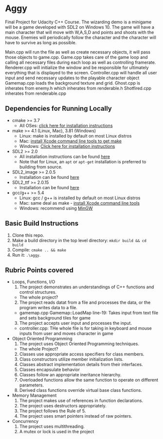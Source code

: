 # Aggy
 Final Project for Udacity C++ Course. The wizarding demo is a minigame will be a game developed with SDL2 on Windows 10.
 The game will have a main character that will move with W,A,S,D and points and shoots with the mouse.
 Enemies will periodically follow the character and the character will have to survive as long as possible.

 Main.cpp will run the file as well as create necessary objects, it will pass those objects to game.cpp.
 Game.cpp takes care of the game loop and calling all necessary files during each loop as well as controlling framerate.
 Renderer.cpp will initialize the window and be responsible for ultimately everything that is displayed to the screen.
 Controller.cpp will handle all user input and send necessary updates to the playable character object
 Gamemap.cpp loads the background texture and grid.
 Ghost.cpp is inherates from enemy.h which inherates from renderable.h
 Shotfired.cpp inherates from renderable.cpp


## Dependencies for Running Locally
* cmake >= 3.7
  * All OSes: [click here for installation instructions](https://cmake.org/install/)
* make >= 4.1 (Linux, Mac), 3.81 (Windows)
  * Linux: make is installed by default on most Linux distros
  * Mac: [install Xcode command line tools to get make](https://developer.apple.com/xcode/features/)
  * Windows: [Click here for installation instructions](http://gnuwin32.sourceforge.net/packages/make.htm)
* SDL2 >= 2.0
  * All installation instructions can be found [here](https://wiki.libsdl.org/Installation)
  * Note that for Linux, an `apt` or `apt-get` installation is preferred to building from source.
* SDL2_image >= 2.0.5
  * Installation can be found [here](https://www.libsdl.org/projects/SDL_image/)
* SDL2_ttf >= 2.0.15
  * Installation can be found [here](https://www.libsdl.org/projects/SDL_ttf/)
* gcc/g++ >= 5.4
  * Linux: gcc / g++ is installed by default on most Linux distros
  * Mac: same deal as make - [install Xcode command line tools](https://developer.apple.com/xcode/features/)
  * Windows: recommend using [MinGW](http://www.mingw.org/)

## Basic Build Instructions

1. Clone this repo.
2. Make a build directory in the top level directory: `mkdir build && cd build`
3. Compile: `cmake .. && make`
4. Run it: `.\aggy`.

## Rubric Points covered

* Loops, Functions, I/O
  1. The project demonstrates an understandings of C++ functions and control structures.
    - The whole project?
  2. The project reads datat from a file and processes the data, or the program writes data to a file.
    - gamemap.cpp Gamemap::LoadMap line-19: Takes input from text file and sets background tiles for game
  3. The project accepts user input and processes the input.
    - controller.cpp: THe whole file is for taking in keyboard and mouse inputs from user and moves character in game
* Object Oriented Programming
  1. The project uses Object Oriented Programming techniques.
    - The whole Project?
  2. Classes use appropriate access specifiers for class members.
  3. Class constructors utilize member initialization lists.
  4. Classes abstract implementation details from their interfaces.
  5. Classes encapsulate behavior
  6. Classes follow an appropriate ineritance hierarchy.
  7. Overloaded functions allow the same function to operate on different parameters.
  8. Derived class functions override virtual base class functions.
* Memory Management
  1. The project makes use of references in function declarations.
  2. The project uses destructors appropriately.
  3. The project follows the Rule of 5.
  4. The project uses smart pointers instead of raw pointers.
* Concurrency
  1. The project uses multithreading.
  2. A mutex or lock is used in the project 